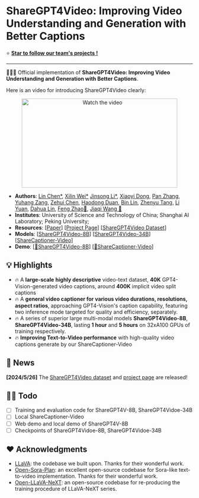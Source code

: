 # ShareGPT4Video: Improving Video Understanding and Generation with Better Captions

⭐️ [**Star to follow our team's projects !**](https://github.com/InternLM/InternLM-XComposer)

---

🚀🚀🚀 Official implementation of **ShareGPT4Video: Improving Video Understanding and Generation with Better Captions**.

Here is an video for introducing ShareGPT4Video clearly:

<p align="center">
  <a href="https://youtu.be/AQ7j3aegeeI" target="_blank">
    <img src="https://img.youtube.com/vi/AQ7j3aegeeI/maxresdefault.jpg" alt="Watch the video" width="420" height="240" />
  </a>
</p>

- **Authors**: [Lin Chen*](https://lin-chen.site), [Xilin Wei*]() [Jinsong Li*](https://li-jinsong.github.io/), [Xiaoyi Dong](https://scholar.google.com/citations?user=FscToE0AAAAJ&hl=en), [Pan Zhang](https://panzhang0212.github.io/), [Yuhang Zang](https://yuhangzang.github.io/), [Zehui Chen](https://lovesnowbest.site/), [Haodong Duan](https://kennymckormick.github.io/), [Bin Lin](https://scholar.google.com.hk/citations?user=GCOVDKoAAAAJ&hl=en), [Zhenyu Tang](), [Li Yuan](https://yuanli2333.github.io/), [Dahua Lin](http://dahua.site/), [Feng Zhao📧](https://scholar.google.com/citations?hl=en&user=r6CvuOUAAAAJ), [Jiaqi Wang 📧](https://myownskyw7.github.io/)
- **Institutes**: University of Science and Technology of China; Shanghai AI Laboratory; Peking University;
- **Resources**: [[Paper]()] [[Project Page](https://sharegpt4video.github.io/)] [[ShareGPT4Video Dataset]()]
- **Models**: [[ShareGPT4Video-8B]()] [[ShareGPT4Video-34B]()] [[ShareCaptioner-Video]()]
- **Demo**: [[🤗ShareGPT4Video-8B]()] [[🤗ShareCaptioner-Video]()]

## 💡 Highlights

- 🔥 A **large-scale** **highly descriptive** video-text dataset, **40K** GPT4-Vision-generated video captions, around **400K** implicit video split captions
- 🔥 A **general video captioner for various video durations, resolutions, aspect ratios**, approaching GPT4-Vision's caption capability, featuring two inference mode targeted for quality and efficiency, separately.
- 🔥 A series of superior large multi-modal models **ShareGPT4Video-8B**, **ShareGPT4Video-34B**, lasting **1 hour** and **5 hours** on 32xA100 GPUs of training respectively.
- 🔥 **Improving Text-to-Video performance** with high-quality video captions generate by our ShareCaptioner-Video

## 📜 News

**[2024/5/26]** The [ShareGPT4Video dataset](https://huggingface.co/datasets/ShareGPT4Video/ShareGPT4Video) and [project page](https://sharegpt4video.github.io/) are released!

## 👨‍💻 Todo

- [ ] Training and evaluation code for ShareGPT4V-8B, ShareGPT4Vidoe-34B
- [ ] Local ShareCaptioner-Video
- [ ] Web demo and local demo of ShareGPT4V-8B
- [ ] Checkpoints of ShareGPT4Vidoe-8B, ShareGPT4Vidoe-34B

## ❤️ Acknowledgments
- [LLaVA](https://github.com/haotian-liu/LLaVA): the codebase we built upon. Thanks for their wonderful work.
- [Open-Sora-Plan](https://github.com/PKU-YuanGroup/Open-Sora-Plan): an excellent open-source codebase for Sora-like text-to-video implementation. Thanks for their wonderful work.
- [Open-LLaVA-NeXT](https://github.com/xiaoachen98/Open-LLaVA-NeXT): an open-source codebase for re-producing the training procedure of LLaVA-NeXT series.
